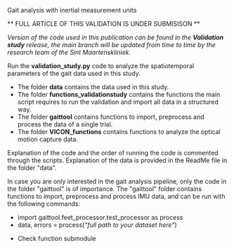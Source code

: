 Gait analysis with inertial measurement units

** FULL ARTICLE OF THIS VALIDATION IS UNDER SUBMISISON **


*Version of the code used in this publication can be found in the **Validation study** release, the main branch will be updated from time to time by the research team of the Sint Maartenskliniek.*

 
 
 
Run the **validation_study.py** code to analyze the spatiotemporal parameters of the gait data used in this study.
- The folder **data** contains the data used in this study.
- The folder **functions_validationstudy** contains the functions the main script requires to run the validation and import all data in a structured way.
- The folder **gaittool** contains functions to import, preprocess and process the data of a single trial.
- The folder **VICON_functions** contains functions to analyze the optical motion capture data.

Explanation of the code and the order of running the code is commented through the scripts.
Explanation of the data is provided in the ReadMe file in the folder "data".

In case you are only interested in the gait analysis pipeline, only the code in the folder "gaittool" is of importance.
The "gaittool" folder contains functions to import, preprocess and process IMU data, and can be run with the following commands:
- import gaittool.feet_processor.test_processor as process
- data, errors = process(*"full path to your dataset here"*)

* Check function submodule